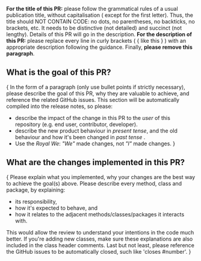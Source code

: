 **For the title of this PR:** please follow the grammatical rules of a usual publication title, without capitalisation (
except for the first letter). Thus, the title should NOT CONTAIN CODE: no dots, no parentheses, no backticks, no
brackets, etc. It needs to be distinctive (not detailed) and succinct (not lengthy). Details of this PR will go in the
description. **For the description of this PR:** please replace every line in curly brackets ( { like this } ) with an
appropriate description following the guidance. Finally, **please remove this paragraph**.

## What is the goal of this PR?

{ In the form of a paragraph (only use bullet points if strictly necessary), please describe the goal of this PR, why
they are valuable to achieve, and reference the related GitHub issues. This section will be automatically compiled into
the release notes, so please:

- describe the impact of the change in this PR to the _user_ of this repository (e.g. end user, contributor, developer).
- describe the new product behaviour in _present tense_, and the old behaviour and how it's been changed in _past tense_
  .
- Use the _Royal We_: _"We"_ made changes, not _"I"_ made changes. }

## What are the changes implemented in this PR?

{ Please explain what you implemented, why your changes are the best way to achieve the goal(s) above. Please describe
every method, class and package, by explaining:

- its responsibility,
- how it's expected to behave, and
- how it relates to the adjacent methods/classes/packages it interacts with.

This would allow the review to understand your intentions in the code much better. If you're adding new classes, make
sure these explanations are also included in the class header comments. Last but not least, please reference the GitHub
issues to be automatically closed, such like 'closes #number'. }
